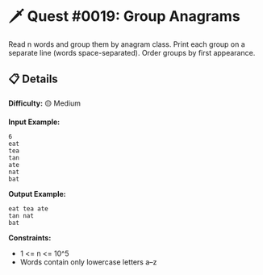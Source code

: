 # 🗡️ Quest #0019: Group Anagrams

Read n words and group them by anagram class. Print each group on a separate line (words space-separated). Order groups by first appearance.

## 📋 Details  
**Difficulty:** 🟡 Medium  

**Input Example:**  
```
6
eat
tea
tan
ate
nat
bat
```

**Output Example:**  
```
eat tea ate
tan nat
bat
```

**Constraints:**  
- 1 <= n <= 10^5
- Words contain only lowercase letters a–z
